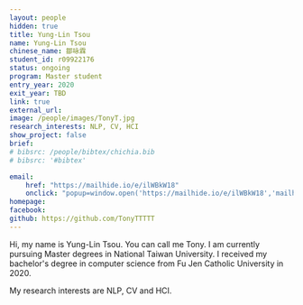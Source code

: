 ```yaml
---
layout: people
hidden: true
title: Yung-Lin Tsou
name: Yung-Lin Tsou
chinese_name: 鄒咏霖
student_id: r09922176
status: ongoing
program: Master student
entry_year: 2020
exit_year: TBD
link: true
external_url:
image: /people/images/TonyT.jpg
research_interests: NLP, CV, HCI
show_project: false
brief: 
# bibsrc: /people/bibtex/chichia.bib
# bibsrc: '#bibtex'

email: 
    href: "https://mailhide.io/e/ilWBkW18" 
    onclick: "popup=window.open('https://mailhide.io/e/ilWBkW18','mailhidepopup','width=580,height=635'); return false;"
homepage:
facebook: 
github: https://github.com/TonyTTTTT
---
```



Hi, my name is Yung-Lin Tsou. You can call me Tony. I am currently pursuing Master degrees in National Taiwan University. I received my bachelor's degree in computer science from Fu Jen Catholic University in 2020.

My research interests are NLP, CV and HCI.


